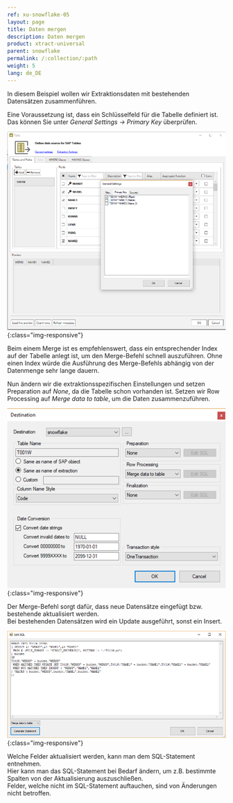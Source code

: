 ```yaml
---
ref: xu-snowflake-05
layout: page
title: Daten mergen
description: Daten mergen
product: xtract-universal
parent: snowflake
permalink: /:collection/:path
weight: 5
lang: de_DE
---
```


In diesem Beispiel wollen wir Extraktionsdaten mit bestehenden Datensätzen zusammenführen.<br>

Eine Voraussetzung ist, dass ein Schlüsselfeld für die Tabelle definiert ist. Das können Sie unter *General Settings -> Primary Key* überprüfen.

![Snowflake-Extraction-Primary-Key](/img/content/xu/snowflake/snowflake-t001w-primary-key.png){:class="img-responsive"}

Beim einem Merge ist es empfehlenswert, dass ein entsprechender Index auf der Tabelle anlegt ist, um den Merge-Befehl schnell auszuführen. Ohne einen Index würde die Ausführung des Merge-Befehls abhängig von der Datenmenge sehr lange dauern. 

Nun ändern wir die extraktionsspezifischen Einstellungen und setzen Preparation auf *None*, da die Tabelle schon vorhanden ist. 
Setzen wir Row Processing auf *Merge data to table*, um die Daten zusammenzuführen. 

![Snowflake-Extraction-Specific-Settings-Merge-T001w](/img/content/xu/snowflake/snowflake-t001w-Extraction-Specific-Settings-Merge.png){:class="img-responsive"}

Der Merge-Befehl sorgt dafür, dass neue Datensätze eingefügt bzw. bestehende aktualisiert werden.<br> 
Bei bestehenden Datensätzen wird ein Update ausgeführt, sonst ein Insert.

![Snowflake-Custom-SQL-Merge](/img/content/xu/snowflake/snowflake-t001w-Custom-SQL-Merge.png){:class="img-responsive"}

Welche Felder aktualisiert werden, kann man dem SQL-Statement entnehmen. <br>
Hier kann man das SQL-Statement bei Bedarf ändern, um z.B. bestimmte Spalten von der Aktualisierung auszuschließen.<br>
Felder, welche nicht im SQL-Statement auftauchen, sind von Änderungen nicht betroffen.

